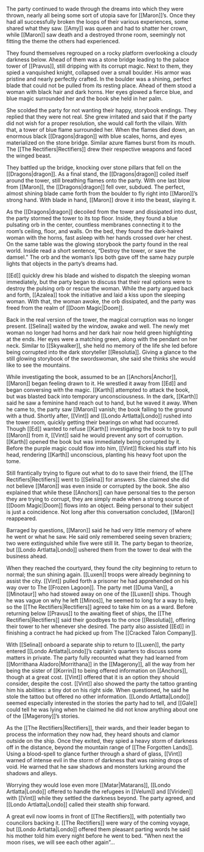 The party continued to wade through the dreams into which they were thrown, nearly all being some sort of utopia save for [[Maron]]’s. Once they had all successfully broken the loops of their various experiences, some shared what they saw. [[Amy]] was queen and had to shatter her crown, while [[Maron]] saw death and a destroyed throne room, seemingly not fitting the theme the others had experienced. 

They found themselves regrouped on a rocky platform overlooking a cloudy darkness below. Ahead of them was a stone bridge leading to the palace tower of [[Pravus]], still dripping with its corrupt magic. Next to them, they spied a vanquished knight, collapsed over a small boulder. His armor was pristine and nearly perfectly crafted. In the boulder was a shining, perfect blade that could not be pulled from its resting place. Ahead of them stood a woman with black hair and dark horns. Her eyes glowed a fierce blue, and blue magic surrounded her and the book she held in her palm.

She scolded the party for not wanting their happy, storybook endings. They replied that they were not real. She grew irritated and said that if the party did not wish for a proper resolution, she would call forth the villain. With that, a tower of blue flame surrounded her. When the flames died down, an enormous black [[Dragons|dragon]] with blue scales, horns, and eyes materialized on the stone bridge. Similar azure flames burst from its mouth. The [[The Rectifiers|Rectifiers]] drew their respective weapons and faced the winged beast.

They battled up the bridge, knocking over stone pillars that fell on the [[Dragons|dragon]]. As a final stand, the [[Dragons|dragon]] coiled itself around the tower, still breathing flames onto the party. With one last blow from [[Maron]], the [[Dragons|dragon]] fell over, subdued. The perfect, almost shining blade came forth from the boulder to fly right into [[Maron]]’s strong hand. With blade in hand, [[Maron]] drove it into the beast, slaying it.

As the [[Dragons|dragon]] decoiled from the tower and dissipated into dust, the party stormed the tower to its top floor. Inside, they found a blue pulsating orb in the center, countless membranes connecting it to the room’s ceiling, floor, and walls. On the bed, they found the dark-haired woman with the horns, fast asleep with her hands crossed over her chest. On the same table was the glowing storybook the party found in the real world. Inside read a short sentence, “Destroy the tower, or save the damsel.” The orb and the woman’s lips both gave off the same hazy purple lights that objects in the party’s dreams had. 

[[Ed]] quickly drew his blade and wished to dispatch the sleeping woman immediately, but the party began to discuss that their real options were to destroy the pulsing orb or rescue the woman. While the party argued back and forth, [[Azalea]] took the initiative and laid a kiss upon the sleeping woman. With that, the woman awoke, the orb dissipated, and the party was freed from the realm of [[Doom Magic|Doom]]. 

Back in the real version of the tower, the magical corruption was no longer present. [[Selina]] waited by the window, awake and well. The newly met woman no longer had horns and her dark hair now held green highlighting at the ends. Her eyes were a matching green, along with the pendant on her neck. Similar to [[Skywalker]], she held no memory of the life she led before being corrupted into the dark storyteller [[Resolutia]]. Giving a glance to the still glowing storybook of the swordswoman, she said she thinks she would like to see the mountains. 

While investigating the book, assumed to be an [[Anchors|Anchor]], [[Maron]] began feeling drawn to it. He wrestled it away from [[Ed]] and began conversing with the magic. [[Karth]] attempted to attack the book, but was blasted back into temporary unconsciousness. In the dark, [[Karth]] said he saw a feminine hand reach out to hand, but he waved it away. When he came to, the party saw [[Maron]] vanish; the book falling to the ground with a thud. Shortly after, [[Vint]] and [[Londo Artlatta|Londo]] rushed into the tower room, quickly getting their bearings on what had occurred. Though [[Ed]] wanted to refuse [[Karth]] investigating the book to try to pull [[Maron]] from it, [[Vint]] said he would prevent any sort of corruption. [[Karth]] opened the book but was immediately being corrupted by it. Before the purple magic could flow into him, [[Vint]] flicked his staff into his head, rendering [[Karth]] unconscious, planting his heavy foot upon the tome. 

Still frantically trying to figure out what to do to save their friend, the [[The Rectifiers|Rectifiers]] went to [[Selina]] for answers. She claimed she did not believe [[Maron]] was even inside or corrupted by the book. She also explained that while these [[Anchors]] can have personal ties to the person they are trying to corrupt, they are simply made when a strong source of [[Doom Magic|Doom]] flows into an object. Being personal to their subject is just a coincidence. Not long after this conversation concluded, [[Maron]] reappeared. 

Barraged by questions, [[Maron]] said he had very little memory of where he went or what he saw. He said only remembered seeing seven braziers; two were extinguished while five were still lit. The party began to theorize, but [[Londo Artlatta|Londo]] ushered them from the tower to deal with the business ahead.

When they reached the courtyard, they found the city beginning to return to normal; the sun shining again. [[Luxen]] troops were already beginning to assist the city. [[Vint]] pulled forth a prisoner he had apprehended on his way over to The [[Frozen Lagoon]]. The party met [[Duma Van]], a [[Minotaur]] who had stowed away on one of the [[Luxen]] ships. Though he was vague on why he left [[Minos]], he seemed to long for a way to help, so the [[The Rectifiers|Rectifiers]] agreed to take him on as a ward. Before returning below [[Pravus]] to the awaiting fleet of ships, the [[The Rectifiers|Rectifiers]] said their goodbyes to the once [[Resolutia]], offering their tower to her whenever she desired. The party also assisted [[Ed]] in finishing a contract he had picked up from The [[Cracked Talon Company]].

With [[Selina]] onboard a separate ship to return to [[Luxen]], the party entered [[Londo Artlatta|Londo]]’s captain's quarters to discuss some matters in private. The party fully recounted what they had learned from [[Morrithana Aladoro|Morrithana]] in the [[Magerony]], all the way from her being the sister of [[Korrin]] to being offered information on [[Anchors]], though at a great cost. [[Vint]] offered that it is an option they should consider, despite the cost. [[Vint]] also showed the party the tattoo granting him his abilities: a tiny dot on his right side. When questioned, he said he stole the tattoo but offered no other information. [[Londo Artlatta|Londo]] seemed especially interested in the stories the party had to tell, and [[Gale]] could tell he was lying when he claimed he did not know anything about one of the [[Magerony]]’s stories. 

As the [[The Rectifiers|Rectifiers]], their wards, and their leader began to process the information they now had, they heard shouts and clamor outside on the ship. Once they exited, they spied a heavy storm of darkness off in the distance, beyond the mountain range of [[The Forgotten Lands]]. Using a blood-spell to glance further through a shard of glass, [[Vint]] warned of intense evil in the storm of darkness that was raining drops of void. He warned that he saw shadows and monsters lurking around the shadows and alleys.   

Worrying they would lose even more [[Matar|Matarans]], [[Londo Artlatta|Londo]] offered to handle the refugees in [[Velum]] and [[Viriden]] with [[Vint]] while they settled the darkness beyond. The party agreed, and [[Londo Artlatta|Londo]] called their stealth ship forward. 

A great evil now looms in front of [[The Rectifiers]], with potentially two councilors backing it. [[The Rectifiers]] were wary of the coming voyage, but [[Londo Artlatta|Londo]] offered them pleasant parting words he said his mother told him every night before he went to bed. “When next the moon rises, we will see each other again”... 
